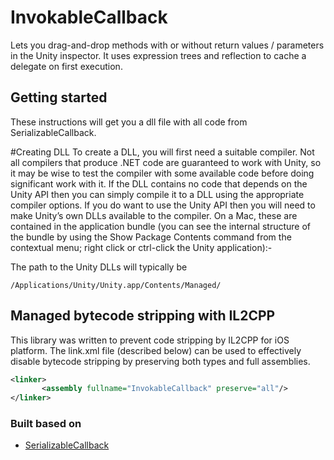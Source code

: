 # InvokableCallback
Lets you drag-and-drop methods with or without return values / parameters in the Unity inspector.
It uses expression trees and reflection to cache a delegate on first execution.

## Getting started

These instructions will get you a dll file with all code from SerializableCallback.

#Creating DLL
To create a DLL, you will first need a suitable compiler. Not all compilers that produce .NET code are guaranteed to work with Unity, so it may be wise to test the compiler with some available code before doing significant work with it. If the DLL contains no code that depends on the Unity API then you can simply compile it to a DLL using the appropriate compiler options. If you do want to use the Unity API then you will need to make Unity’s own DLLs available to the compiler. On a Mac, these are contained in the application bundle (you can see the internal structure of the bundle by using the Show Package Contents command from the contextual menu; right click or ctrl-click the Unity application):-

The path to the Unity DLLs will typically be
```
/Applications/Unity/Unity.app/Contents/Managed/
```

## Managed bytecode stripping with IL2CPP
This library was written to prevent code stripping by IL2CPP for iOS platform.
The link.xml file (described below) can be used to effectively disable bytecode stripping by preserving both types and full assemblies.

```xml
<linker>
       <assembly fullname="InvokableCallback" preserve="all"/>
</linker>
```


### Built based on

* [SerializableCallback](https://github.com/Siccity/SerializableCallback)
